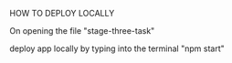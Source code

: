 HOW TO DEPLOY LOCALLY

On opening the file "stage-three-task"

deploy app locally by typing into the terminal "npm start"
